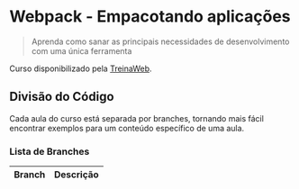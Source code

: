 # Webpack - Empacotando aplicações

> Aprenda como sanar as principais necessidades de desenvolvimento com uma única ferramenta

Curso disponibilizado pela [TreinaWeb](https://www.treinaweb.com.br/curso/webpack-empacotando-aplicacoes).

## Divisão do Código

Cada aula do curso está separada por branches, tornando mais fácil encontrar exemplos para um conteúdo específico de uma aula.

### Lista de Branches

| Branch | Descrição |
| ------ | --------- |

